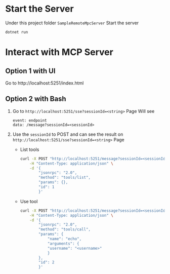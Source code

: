 # Start the Server
Under this project folder `SampleRemoteMpcServer`
Start the server
```
dotnet run
```

# Interact with MCP Server
## Option 1 with UI
Go to http://localhost:5251/index.html

## Option 2 with Bash 
1. Go to `http://localhost:5251/sse?sessionId=<string>` Page
    Will see 
    ```
    event: endpoint
    data: /message?sessionId=<sessionId>
    ```

2. Use the `sessionId` to POST and can see the result on `http://localhost:5251/sse?sessionId=<string>` Page
    - List tools
        ```bash
        curl -X POST "http://localhost:5251/message?sessionId=<sessionId>" \
            -H "Content-Type: application/json" \
            -d '{
                "jsonrpc": "2.0",
                "method": "tools/list",
                "params": {},
                "id": 1
                }'
        ```

    - Use tool
        ```bash
        curl -X POST "http://localhost:5251/message?sessionId=<sessionId>" \
            -H "Content-Type: application/json" \
            -d '{
                "jsonrpc": "2.0",
                "method": "tools/call",
                "params": {
                    "name": "echo",
                    "arguments": {
                    "username": "<username>"
                    }
                },
                "id": 2
                }'
        ```
